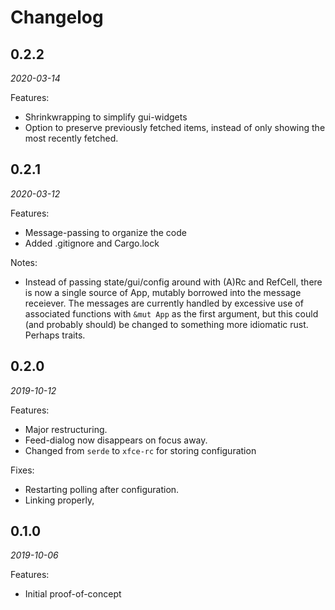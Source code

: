 
Changelog
=========

0.2.2
-----
*2020-03-14*

Features:
- Shrinkwrapping to simplify gui-widgets
- Option to preserve previously fetched items, instead of only showing the most recently fetched.


0.2.1
-----
*2020-03-12*

Features:
- Message-passing to organize the code
- Added .gitignore and Cargo.lock

Notes:
- Instead of passing state/gui/config around with (A)Rc and RefCell, there is now a single source of App, mutably borrowed into the message receiever. The messages are currently handled by excessive use of associated functions with `&mut App` as the first argument, but this could (and probably should) be changed to something more idiomatic rust. Perhaps traits.


0.2.0
-----
*2019-10-12*


Features:
- Major restructuring.
- Feed-dialog now disappears on focus away.
- Changed from `serde` to `xfce-rc` for storing configuration 

Fixes: 
- Restarting polling after configuration.
- Linking properly, 


0.1.0
-----
*2019-10-06*

Features:
- Initial proof-of-concept
